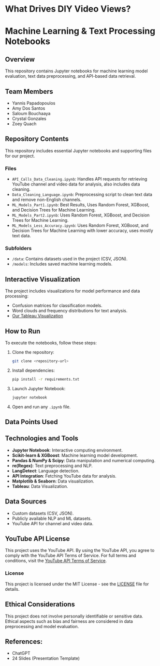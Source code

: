 # What Drives DIY Video Views?
# Machine Learning & Text Processing Notebooks

## Overview
This repository contains Jupyter notebooks for machine learning model evaluation, text data preprocessing, and API-based data retrieval.

## Team Members
- Yannis Papadopoulos
- Amy Dos Santos
- Saloum Bouchaaya
- Crystal Gonzales
- Zoey Quach

## Repository Contents
This repository includes essential Jupyter notebooks and supporting files for our project.

### Files
- `API_Calls_Data_Cleaning.ipynb`: Handles API requests for retrieving YouTube channel and video data for analysis, also includes data cleaning.
- `Data_Cleaning_Language.ipynb`: Preprocessing script to clean text data and remove non-English channels.
- `ML_Models_Part1.ipynb`: Best Results, Uses Random Forest, XGBoost, and Decision Trees for Machine Learning.
- `ML_Models_Part2.ipynb`: Uses Random Forest, XGBoost, and Decision Trees for Machine Learning.
- `ML_Models_Less_Accuracy.ipynb`: Uses Random Forest, XGBoost, and Decision Trees for Machine Learning with lower accuracy, uses mostly text data.

### Subfolders
- `/data`: Contains datasets used in the project (CSV, JSON).
- `/models`: Includes saved machine learning models.

## Interactive Visualization
The project includes visualizations for model performance and data processing:
- Confusion matrices for classification models.
- Word clouds and frequency distributions for text analysis.
- [Our Tableau Visualization](https://public.tableau.com/app/profile/saloum.bochaaya/viz/final_youtube_book/Story1?publish=yes)

## How to Run
To execute the notebooks, follow these steps:
1. Clone the repository:
   ```bash
   git clone <repository-url>
   ```
2. Install dependencies:
   ```bash
   pip install -r requirements.txt
   ```
3. Launch Jupyter Notebook:
   ```bash
   jupyter notebook
   ```
4. Open and run any `.ipynb` file.

## Data Points Used


## Technologies and Tools
- **Jupyter Notebook**: Interactive computing environment.
- **Scikit-learn & XGBoost**: Machine learning model development.
- **Pandas & NumPy & Scipy**: Data manipulation and numerical computing.
- **re(Regex)**: Text preprocessing and NLP.
- **LangDetect**: Language detection.
- **API Integration**: Fetching YouTube data for analysis.
- **Matplotlib & Seaborn**: Data visualization.
- **Tableau**: Data Visualization.

## Data Sources
- Custom datasets (CSV, JSON).
- Publicly available NLP and ML datasets.
- YouTube API for channel and video data.

## YouTube API License
This project uses the YouTube API. By using the YouTube API, you agree to comply with the YouTube API Terms of Service.
For full terms and conditions, visit the [YouTube API Terms of Service](https://developers.google.com/youtube/terms).

### License
This project is licensed under the MIT License - see the [LICENSE](LICENSE) file for details.

## Ethical Considerations
This project does not involve personally identifiable or sensitive data. Ethical aspects such as bias and fairness are considered in data preprocessing and model evaluation.

## References:
- ChatGPT
- 24 Slides (Presentation Template)
